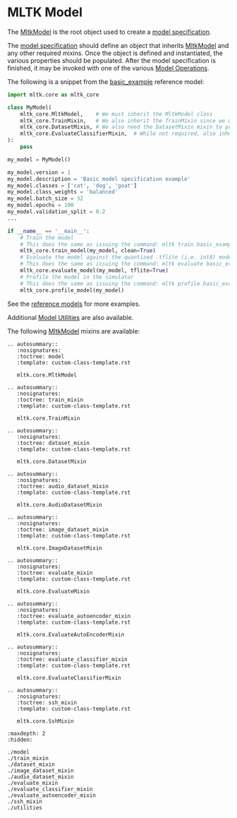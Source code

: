 # MLTK Model

The [MltkModel](mltk.core.MltkModel) is the root object used to create a [model specification](../../guides/model_specification.md).

The [model specification](../../guides/model_specification.md) should define an object that inherits [MltkModel](mltk.core.MltkModel)
and any other required mixins. Once the object is defined and instantiated, the various properties should be populated.
After the model specification is finished, it may be invoked with one of the various [Model Operations](../operations/index.md).

The following is a snippet from the [basic_example](https://siliconlabs.github.io/mltk/docs/python_api/models/examples/basic_example.html) reference model:


```python
import mltk.core as mltk_core

class MyModel(
    mltk_core.MltkModel,    # We must inherit the MltkModel class
    mltk_core.TrainMixin,   # We also inherit the TrainMixin since we want to train this model
    mltk_core.DatasetMixin, # We also need the DatasetMixin mixin to provide the relevant dataset properties
    mltk_core.EvaluateClassifierMixin,  # While not required, also inherit EvaluateClassifierMixin to help will generating evaluation for our classification model 
):
    pass

my_model = MyModel()

my_model.version = 1
my_model.description = 'Basic model specification example'
my_model.classes = ['cat', 'dog', 'goat']
my_model.class_weights = 'balanced'
my_model.batch_size = 32
my_model.epochs = 100
my_model.validation_split = 0.2
...

if __name__ == '__main__':
    # Train the model
    # This does the same as issuing the command: mltk train basic_example
    mltk_core.train_model(my_model, clean=True)
    # Evaluate the model against the quantized .tflite (i.e. int8) model
    # This does the same as issuing the command: mltk evaluate basic_example --tflite
    mltk_core.evaluate_model(my_model, tflite=True)
    # Profile the model in the simulator
    # This does the same as issuing the command: mltk profile basic_example
    mltk_core.profile_model(my_model)

```

See the [reference models](https://siliconlabs.github.io/mltk/docs/python_api/models/index.html) for more examples.

Additional [Model Utilities](https://siliconlabs.github.io/mltk/docs/python_api/mltk_model/utilities.html) are also available.

The following [MltkModel](mltk.core.MltkModel) mixins are available:


```{eval-rst}
.. autosummary::
   :nosignatures:
   :toctree: model
   :template: custom-class-template.rst

   mltk.core.MltkModel

.. autosummary::
   :nosignatures:
   :toctree: train_mixin
   :template: custom-class-template.rst

   mltk.core.TrainMixin

.. autosummary::
   :nosignatures:
   :toctree: dataset_mixin
   :template: custom-class-template.rst

   mltk.core.DatasetMixin

.. autosummary::
   :nosignatures:
   :toctree: audio_dataset_mixin
   :template: custom-class-template.rst

   mltk.core.AudioDatasetMixin

.. autosummary::
   :nosignatures:
   :toctree: image_dataset_mixin
   :template: custom-class-template.rst

   mltk.core.ImageDatasetMixin

.. autosummary::
   :nosignatures:
   :toctree: evaluate_mixin
   :template: custom-class-template.rst

   mltk.core.EvaluateMixin

.. autosummary::
   :nosignatures:
   :toctree: evaluate_autoencoder_mixin
   :template: custom-class-template.rst

   mltk.core.EvaluateAutoEncoderMixin

.. autosummary::
   :nosignatures:
   :toctree: evaluate_classifier_mixin
   :template: custom-class-template.rst

   mltk.core.EvaluateClassifierMixin

.. autosummary::
   :nosignatures:
   :toctree: ssh_mixin
   :template: custom-class-template.rst

   mltk.core.SshMixin

```


```{toctree}
:maxdepth: 2
:hidden:

./model
./train_mixin
./dataset_mixin
./image_dataset_mixin
./audio_dataset_mixin
./evaluate_mixin
./evaluate_classifier_mixin
./evaluate_autoencoder_mixin
./ssh_mixin
./utilities
```